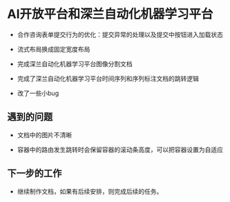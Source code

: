 # AI开放平台和深兰自动化机器学习平台
- 合作咨询表单提交行为的优化：提交异常的处理以及提交中按钮进入加载状态

- 流式布局换成固定宽度布局

- 完成深兰自动化机器学习平台图像分割文档

- 完成了深兰自动化机器学习平台时间序列和序列标注文档的跳转逻辑

- 改了一些小bug

## 遇到的问题

- 文档中的图片不清晰

- 容器中的路由发生跳转时会保留容器的滚动条高度，可以把容器设置为自适应

## 下一步的工作

- 继续制作文档，如果有后续安排，则完成后续的任务。




